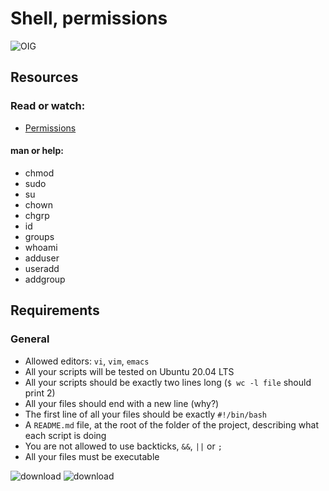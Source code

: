 # Shell, permissions
![OIG](https://github.com/Ronnie5562/alu-shell/assets/110787129/6edbb738-bbe0-4bdc-8627-039c3e1d49cb)
## Resources
### Read or watch:
- [Permissions](http://linuxcommand.org/lc3_lts0090.php)
#### man or help:
- chmod
- sudo
- su
- chown
- chgrp
- id
- groups
- whoami
- adduser
- useradd
- addgroup

## Requirements
### General
- Allowed editors: `vi`, `vim`, `emacs`
- All your scripts will be tested on Ubuntu 20.04 LTS
- All your scripts should be exactly two lines long (`$ wc -l file` should print 2)
- All your files should end with a new line (why?)
- The first line of all your files should be exactly `#!/bin/bash`
- A `README.md` file, at the root of the folder of the project, describing what each script is doing
- You are not allowed to use backticks, `&&`, `||` or `;`
- All your files must be executable

![download](https://github.com/Ronnie5562/alu-shell/assets/110787129/98db0d12-6655-4490-b7d7-6ba41a504f86)
![download](https://github.com/Ronnie5562/alu-shell/assets/110787129/8117ee8d-eeea-4988-a932-2ae662467765)
